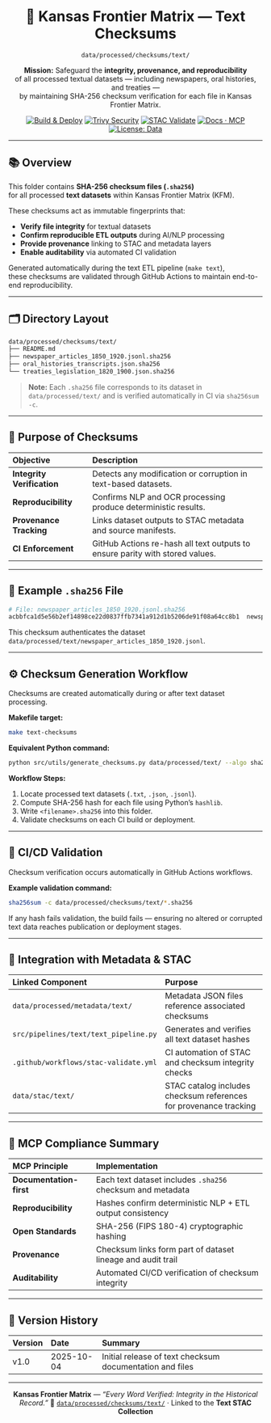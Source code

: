 <div align="center">

# 📜 Kansas Frontier Matrix — Text Checksums  
`data/processed/checksums/text/`

**Mission:** Safeguard the **integrity, provenance, and reproducibility**  
of all processed textual datasets — including newspapers, oral histories, and treaties —  
by maintaining SHA-256 checksum verification for each file in Kansas Frontier Matrix.

[![Build & Deploy](https://github.com/bartytime4life/Kansas-Frontier-Matrix/actions/workflows/site.yml/badge.svg)](../../../../.github/workflows/site.yml)
[![Trivy Security](https://github.com/bartytime4life/Kansas-Frontier-Matrix/actions/workflows/trivy.yml/badge.svg)](../../../../.github/workflows/trivy.yml)
[![STAC Validate](https://github.com/bartytime4life/Kansas-Frontier-Matrix/actions/workflows/stac-validate.yml/badge.svg)](../../../../.github/workflows/stac-validate.yml)
[![Docs · MCP](https://img.shields.io/badge/Docs-MCP-blue)](../../../../docs/)
[![License: Data](https://img.shields.io/badge/License-CC--BY%204.0-green)](../../../../LICENSE)

</div>

---

## 📚 Overview

This folder contains **SHA-256 checksum files (`.sha256`)**  
for all processed **text datasets** within Kansas Frontier Matrix (KFM).  

These checksums act as immutable fingerprints that:
- **Verify file integrity** for textual datasets  
- **Confirm reproducible ETL outputs** during AI/NLP processing  
- **Provide provenance** linking to STAC and metadata layers  
- **Enable auditability** via automated CI validation  

Generated automatically during the text ETL pipeline (`make text`),  
these checksums are validated through GitHub Actions to maintain end-to-end reproducibility.

---

## 🗂️ Directory Layout

```bash
data/processed/checksums/text/
├── README.md
├── newspaper_articles_1850_1920.jsonl.sha256
├── oral_histories_transcripts.json.sha256
└── treaties_legislation_1820_1900.json.sha256
````

> **Note:** Each `.sha256` file corresponds to its dataset in
> `data/processed/text/` and is verified automatically in CI via `sha256sum -c`.

---

## 🔐 Purpose of Checksums

| Objective                  | Description                                                                  |
| :------------------------- | :--------------------------------------------------------------------------- |
| **Integrity Verification** | Detects any modification or corruption in text-based datasets.               |
| **Reproducibility**        | Confirms NLP and OCR processing produce deterministic results.               |
| **Provenance Tracking**    | Links dataset outputs to STAC metadata and source manifests.                 |
| **CI Enforcement**         | GitHub Actions re-hash all text outputs to ensure parity with stored values. |

---

## 🧮 Example `.sha256` File

```bash
# File: newspaper_articles_1850_1920.jsonl.sha256
acbbfca1d5e56b2ef14898ce22d0837ffb7341a912d1b5206de91f08a64cc8b1  newspaper_articles_1850_1920.jsonl
```

This checksum authenticates the dataset
`data/processed/text/newspaper_articles_1850_1920.jsonl`.

---

## ⚙️ Checksum Generation Workflow

Checksums are created automatically during or after text dataset processing.

**Makefile target:**

```bash
make text-checksums
```

**Equivalent Python command:**

```bash
python src/utils/generate_checksums.py data/processed/text/ --algo sha256
```

**Workflow Steps:**

1. Locate processed text datasets (`.txt`, `.json`, `.jsonl`).
2. Compute SHA-256 hash for each file using Python’s `hashlib`.
3. Write `<filename>.sha256` into this folder.
4. Validate checksums on each CI build or deployment.

---

## 🧰 CI/CD Validation

Checksum verification occurs automatically in GitHub Actions workflows.

**Example validation command:**

```bash
sha256sum -c data/processed/checksums/text/*.sha256
```

If any hash fails validation, the build fails — ensuring no altered or corrupted
text data reaches publication or deployment stages.

---

## 🧩 Integration with Metadata & STAC

| Linked Component                      | Purpose                                                           |
| :------------------------------------ | :---------------------------------------------------------------- |
| `data/processed/metadata/text/`       | Metadata JSON files reference associated checksums                |
| `src/pipelines/text/text_pipeline.py` | Generates and verifies all text dataset hashes                    |
| `.github/workflows/stac-validate.yml` | CI automation of STAC and checksum integrity checks               |
| `data/stac/text/`                     | STAC catalog includes checksum references for provenance tracking |

---

## 🧠 MCP Compliance Summary

| MCP Principle           | Implementation                                              |
| :---------------------- | :---------------------------------------------------------- |
| **Documentation-first** | Each text dataset includes `.sha256` checksum and metadata  |
| **Reproducibility**     | Hashes confirm deterministic NLP + ETL output consistency   |
| **Open Standards**      | SHA-256 (FIPS 180-4) cryptographic hashing                  |
| **Provenance**          | Checksum links form part of dataset lineage and audit trail |
| **Auditability**        | Automated CI/CD verification of checksum integrity          |

---

## 📅 Version History

| Version | Date       | Summary                                                  |
| :------ | :--------- | :------------------------------------------------------- |
| v1.0    | 2025-10-04 | Initial release of text checksum documentation and files |

---

<div align="center">

**Kansas Frontier Matrix** — *“Every Word Verified: Integrity in the Historical Record.”*
📍 [`data/processed/checksums/text/`](.) · Linked to the **Text STAC Collection**

</div>

